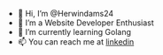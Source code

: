 - 👋 Hi, I’m @Herwindams24
- 👀 I’m a Website Developer Enthusiast
- 🌱 I’m currently learning Golang
- 📫 You can reach me at [linkedin](https://www.linkedin.com/in/herwinda-marwaa-813045194/)

